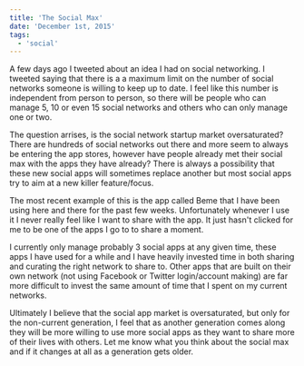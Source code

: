 ```yaml
---
title: 'The Social Max'
date: 'December 1st, 2015'
tags:
  - 'social'
---
```


A few days ago I tweeted about an idea I had on social networking. I tweeted
saying that there is a a maximum limit on the number of social networks someone
is willing to keep up to date. I feel like this number is independent from
person to person, so there will be people who can manage 5, 10 or even 15 social
networks and others who can only manage one or two.

The question arrises, is the social network startup market oversaturated? There
are hundreds of social networks out there and more seem to always be entering
the app stores, however have people already met their social max with the apps
they have already? There is always a possibility that these new social apps will
sometimes replace another but most social apps try to aim at a new killer
feature/focus.

The most recent example of this is the app called Beme that I have been using
here and there for the past few weeks. Unfortunately whenever I use it I never
really feel like I want to share with the app. It just hasn't clicked for me to
be one of the apps I go to to share a moment.

I currently only manage probably 3 social apps at any given time, these apps I
have used for a while and I have heavily invested time in both sharing and
curating the right network to share to. Other apps that are built on their own
network (not using Facebook or Twitter login/account making) are far more
difficult to invest the same amount of time that I spent on my current networks.

Ultimately I believe that the social app market is oversaturated, but only for
the non-current generation, I feel that as another generation comes along they
will be more willing to use more social apps as they want to share more of their
lives with others. Let me know what you think about the social max and if it
changes at all as a generation gets older.
